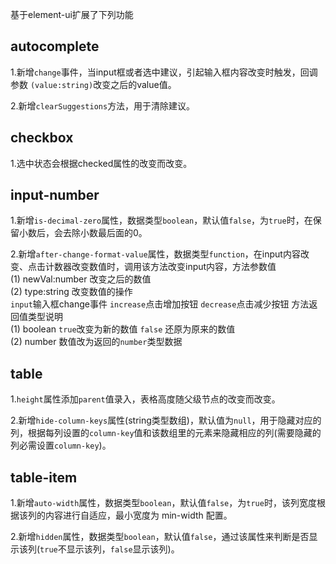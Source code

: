 基于element-ui扩展了下列功能

## autocomplete
1.新增`change`事件，当input框或者选中建议，引起输入框内容改变时触发，回调参数 `(value:string)`改变之后的value值。

2.新增`clearSuggestions`方法，用于清除建议。

## checkbox
1.选中状态会根据checked属性的改变而改变。

## input-number
1.新增`is-decimal-zero`属性，数据类型`boolean`，默认值`false`，为`true`时，在保留小数后，会去除小数最后面的0。

2.新增`after-change-format-value`属性，数据类型`function`，在input内容改变、点击计数器改变数值时，调用该方法改变input内容，方法参数值<br>
(1) newVal:number 改变之后的数值<br>
(2) type:string 改变数值的操作<br>
`input`输入框change事件 `increase`点击增加按钮 `decrease`点击减少按钮
方法返回值类型说明<br>
(1) boolean `true`改变为新的数值 `false` 还原为原来的数值<br>
(2) number 数值改为返回的`number`类型数据

## table
1.`height`属性添加`parent`值录入，表格高度随父级节点的改变而改变。

2.新增`hide-column-keys`属性(string类型数组)，默认值为`null`，用于隐藏对应的列，根据每列设置的`column-key`值和该数组里的元素来隐藏相应的列(需要隐藏的列必需设置`column-key`)。

## table-item
1.新增`auto-width`属性，数据类型`boolean`，默认值`false`，为`true`时，该列宽度根据该列的内容进行自适应，最小宽度为 min-width 配置。

2.新增`hidden`属性，数据类型`boolean`，默认值`false`，通过该属性来判断是否显示该列(`true`不显示该列，`false`显示该列)。
